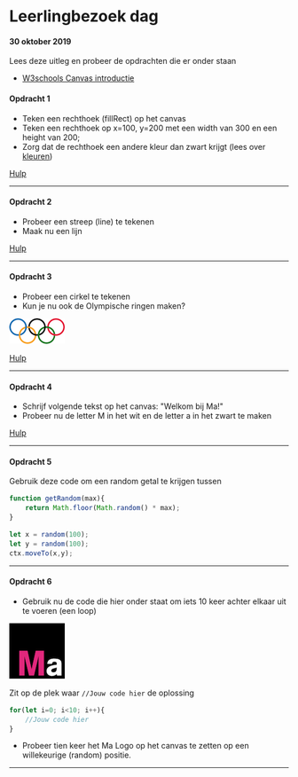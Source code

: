 # Leerlingbezoek dag 

#### 30 oktober 2019

Lees deze uitleg en probeer de opdrachten die er onder staan
* [W3schools Canvas introductie](https://www.w3schools.com/graphics/canvas_intro.asp)



#### Opdracht 1
- Teken een rechthoek (fillRect) op het canvas
- Teken een rechthoek op x=100, y=200 met een width van 300 en een height van 200;
- Zorg dat de rechthoek een andere kleur dan zwart krijgt (lees over [kleuren](https://www.w3schools.com/css/css_colors.asp)) 

[Hulp](https://www.w3schools.com/graphics/canvas_drawing.asp)

---

#### Opdracht 2
- Probeer een streep (line) te tekenen
- Maak nu een lijn  

[Hulp](https://www.w3schools.com/graphics/canvas_coordinates.asp)

---

#### Opdracht 3
- Probeer een cirkel te tekenen
- Kun je nu ook de Olympische ringen maken? 

![Olympische ringen](images/rings.png)

[Hulp](https://www.w3schools.com/graphics/canvas_coordinates.asp)

---

#### Opdracht 4
- Schrijf volgende tekst op het canvas: "Welkom bij Ma!"
- Probeer nu de letter M in het wit en de letter a in het zwart te maken

[Hulp](https://www.w3schools.com/graphics/canvas_text.asp)

---

#### Opdracht 5
Gebruik deze code om een random getal te krijgen tussen 

```javascript
function getRandom(max){
    return Math.floor(Math.random() * max);
}
```

```javascript
let x = random(100);
let y = random(100);
ctx.moveTo(x,y);
```

---

#### Opdracht 6
* Gebruik nu de code die hier onder staat om iets 10 keer achter elkaar uit te voeren (een loop)

![Mediacollege Logo](images/ma-logo.png)

Zit op de plek waar `//Jouw code hier` de oplossing

```javascript
for(let i=0; i<10; i++){
    //Jouw code hier
}
```

* Probeer tien keer het Ma Logo op het canvas te zetten op een willekeurige (random) positie.

---